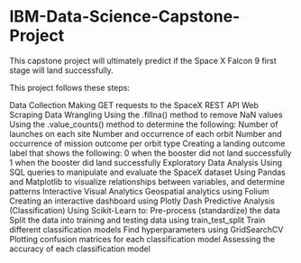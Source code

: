 # IBM-Data-Science-Capstone-Project

This capstone project will ultimately predict if the Space X Falcon 9 first stage will land successfully.

This project follows these steps:

Data Collection
Making GET requests to the SpaceX REST API
Web Scraping
Data Wrangling
Using the .fillna() method to remove NaN values
Using the .value_counts() method to determine the following:
Number of launches on each site
Number and occurrence of each orbit
Number and occurrence of mission outcome per orbit type
Creating a landing outcome label that shows the following:
0 when the booster did not land successfully
1 when the booster did land successfully
Exploratory Data Analysis
Using SQL queries to manipulate and evaluate the SpaceX dataset
Using Pandas and Matplotlib to visualize relationships between variables, and determine patterns
Interactive Visual Analytics
Geospatial analytics using Folium
Creating an interactive dashboard using Plotly Dash
Predictive Analysis (Classification)
Using Scikit-Learn to:
Pre-process (standardize) the data
Split the data into training and testing data using train_test_split
Train different classification models
Find hyperparameters using GridSearchCV
Plotting confusion matrices for each classification model
Assessing the accuracy of each classification model
